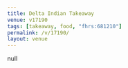 ```yaml
---
title: Delta Indian Takeaway
venue: v17190
tags: [takeaway, food, "fhrs:681210"]
permalink: /v/17190/
layout: venue
---
```

null
